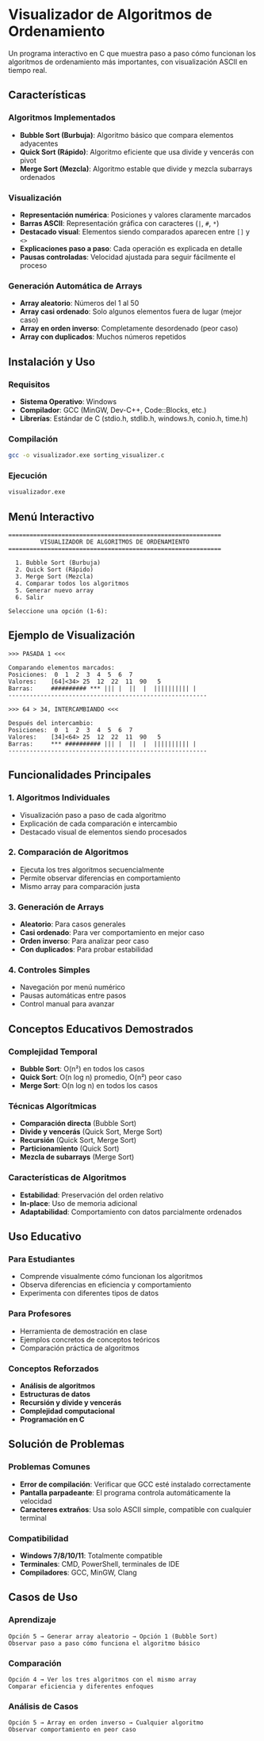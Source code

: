#  Visualizador de Algoritmos de Ordenamiento

Un programa interactivo en C que muestra paso a paso cómo funcionan los algoritmos de ordenamiento más importantes, con visualización ASCII en tiempo real.

##  Características

###  Algoritmos Implementados
- **Bubble Sort (Burbuja)**: Algoritmo básico que compara elementos adyacentes
- **Quick Sort (Rápido)**: Algoritmo eficiente que usa divide y vencerás con pivot
- **Merge Sort (Mezcla)**: Algoritmo estable que divide y mezcla subarrays ordenados

###  Visualización
- **Representación numérica**: Posiciones y valores claramente marcados
- **Barras ASCII**: Representación gráfica con caracteres (`|`, `#`, `*`)
- **Destacado visual**: Elementos siendo comparados aparecen entre `[]` y `<>`
- **Explicaciones paso a paso**: Cada operación es explicada en detalle
- **Pausas controladas**: Velocidad ajustada para seguir fácilmente el proceso

###  Generación Automática de Arrays
- **Array aleatorio**: Números del 1 al 50
- **Array casi ordenado**: Solo algunos elementos fuera de lugar (mejor caso)
- **Array en orden inverso**: Completamente desordenado (peor caso)
- **Array con duplicados**: Muchos números repetidos

##  Instalación y Uso

### Requisitos
- **Sistema Operativo**: Windows
- **Compilador**: GCC (MinGW, Dev-C++, Code::Blocks, etc.)
- **Librerías**: Estándar de C (stdio.h, stdlib.h, windows.h, conio.h, time.h)

### Compilación
```bash
gcc -o visualizador.exe sorting_visualizer.c
```

### Ejecución
```bash
visualizador.exe
```

##  Menú Interactivo

```
============================================================
         VISUALIZADOR DE ALGORITMOS DE ORDENAMIENTO
============================================================

  1. Bubble Sort (Burbuja)
  2. Quick Sort (Rápido)
  3. Merge Sort (Mezcla)
  4. Comparar todos los algoritmos
  5. Generar nuevo array
  6. Salir

Seleccione una opción (1-6):
```

##  Ejemplo de Visualización

```
>>> PASADA 1 <<<

Comparando elementos marcados:
Posiciones:  0  1  2  3  4  5  6  7
Valores:    [64]<34> 25  12  22  11  90   5
Barras:     ########## *** ||| |  ||  |  |||||||||| |
--------------------------------------------------------

>>> 64 > 34, INTERCAMBIANDO <<<

Después del intercambio:
Posiciones:  0  1  2  3  4  5  6  7
Valores:    [34]<64> 25  12  22  11  90   5
Barras:     *** ########## ||| |  ||  |  |||||||||| |
--------------------------------------------------------
```

##  Funcionalidades Principales

### 1. Algoritmos Individuales
- Visualización paso a paso de cada algoritmo
- Explicación de cada comparación e intercambio
- Destacado visual de elementos siendo procesados

### 2. Comparación de Algoritmos
- Ejecuta los tres algoritmos secuencialmente
- Permite observar diferencias en comportamiento
- Mismo array para comparación justa

### 3. Generación de Arrays
- **Aleatorio**: Para casos generales
- **Casi ordenado**: Para ver comportamiento en mejor caso
- **Orden inverso**: Para analizar peor caso
- **Con duplicados**: Para probar estabilidad

### 4. Controles Simples
- Navegación por menú numérico
- Pausas automáticas entre pasos
- Control manual para avanzar

##  Conceptos Educativos Demostrados

### Complejidad Temporal
- **Bubble Sort**: O(n²) en todos los casos
- **Quick Sort**: O(n log n) promedio, O(n²) peor caso
- **Merge Sort**: O(n log n) en todos los casos

### Técnicas Algorítmicas
- **Comparación directa** (Bubble Sort)
- **Divide y vencerás** (Quick Sort, Merge Sort)
- **Recursión** (Quick Sort, Merge Sort)
- **Particionamiento** (Quick Sort)
- **Mezcla de subarrays** (Merge Sort)

### Características de Algoritmos
- **Estabilidad**: Preservación del orden relativo
- **In-place**: Uso de memoria adicional
- **Adaptabilidad**: Comportamiento con datos parcialmente ordenados



##  Uso Educativo

### Para Estudiantes
- Comprende visualmente cómo funcionan los algoritmos
- Observa diferencias en eficiencia y comportamiento
- Experimenta con diferentes tipos de datos

### Para Profesores
- Herramienta de demostración en clase
- Ejemplos concretos de conceptos teóricos
- Comparación práctica de algoritmos

### Conceptos Reforzados
- **Análisis de algoritmos**
- **Estructuras de datos**
- **Recursión y divide y vencerás**
- **Complejidad computacional**
- **Programación en C**

##  Solución de Problemas

### Problemas Comunes
- **Error de compilación**: Verificar que GCC esté instalado correctamente
- **Pantalla parpadeante**: El programa controla automáticamente la velocidad
- **Caracteres extraños**: Usa solo ASCII simple, compatible con cualquier terminal

### Compatibilidad
- **Windows 7/8/10/11**: Totalmente compatible
- **Terminales**: CMD, PowerShell, terminales de IDE
- **Compiladores**: GCC, MinGW, Clang

##  Casos de Uso

### Aprendizaje
```
Opción 5 → Generar array aleatorio → Opción 1 (Bubble Sort)
Observar paso a paso cómo funciona el algoritmo básico
```

### Comparación
```
Opción 4 → Ver los tres algoritmos con el mismo array
Comparar eficiencia y diferentes enfoques
```

### Análisis de Casos
```
Opción 5 → Array en orden inverso → Cualquier algoritmo
Observar comportamiento en peor caso
```